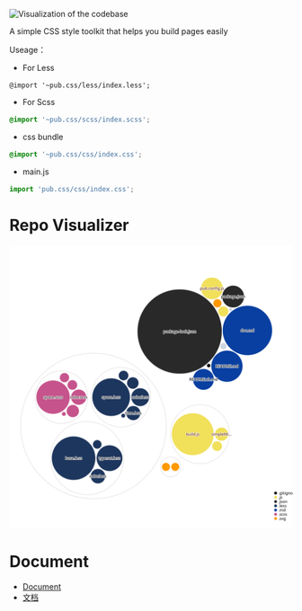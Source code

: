 ![Visualization of the codebase](./images/diagram.svg)

A simple CSS style toolkit that helps you build pages easily



Useage：

- For Less

```less
@import '~pub.css/less/index.less';
```

- For Scss

```scss
@import '~pub.css/scss/index.scss';
```

- css bundle

```scss
@import '~pub.css/css/index.css';
```

- main.js

```js
import 'pub.css/css/index.css';
```

# Repo Visualizer
[![diagram](./diagram.svg)](./diagram.svg)


# Document

- [Document](./doc.md)
- [文档](./README.zh.md)
